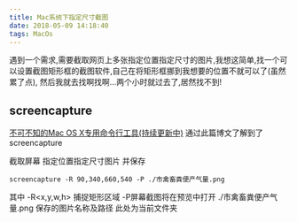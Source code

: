 ```yaml
---
title: Mac系统下指定尺寸截图
date: 2018-05-09 14:18:40
tags: MacOs
---
```


遇到一个需求,需要截取网页上多张指定位置指定尺寸的图片,我想这简单,找一个可以设置截图矩形框的截图软件,自己在将矩形框挪到我想要的位置不就可以了(虽然累了点),
然后我就去找啊找啊...两个小时就过去了,居然找不到!

## screencapture
[不可不知的Mac OS X专用命令行工具(持续更新中)](https://blog.ihoey.com/posts/Mac/2017-11-21-Mac-OS-X-command-line-tool.html)
通过此篇博文了解到了 screencapture 


截取屏幕 指定位置指定尺寸图片 并保存

    screencapture -R 90,340,660,540 -P ./市禽畜粪便产气量.png

其中 -R<x,y,w,h> 捕捉矩形区域 
-P屏幕截图将在预览中打开
./市禽畜粪便产气量.png 保存的图片名称及路径 此处为当前文件夹


